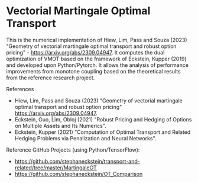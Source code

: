 # Vectorial Martingale Optimal Transport

This is the numerical implementation of Hiew, Lim, Pass and Souza (2023) "Geometry of vectorial martingale optimal transport and robust option pricing" - https://arxiv.org/abs/2309.04947. It computes the dual optimization of VMOT based on the framework of Eckstein, Kupper (2019) and developed upon Python/Pytorch. It allows the analysis of performance improvements from monotone coupling based on the theoretical results from the reference research project.

References
- Hiew, Lim, Pass and Souza (2023) "Geometry of vectorial martingale optimal transport and robust option pricing" https://arxiv.org/abs/2309.04947.
- Eckstein, Guo, Lim, Obloj (2021) "Robust Pricing and Hedging of Options on Multiple Assets and Its Numerics".
- Eckstein, Kupper (2021) "Computation of Optimal Transport and Related Hedging Problems via Penalization and Neural Networks".

Reference GitHub Projects (using Python/TensorFlow):
- https://github.com/stephaneckstein/transport-and-related/tree/master/MartingaleOT
- https://github.com/stephaneckstein/OT_Comparison




